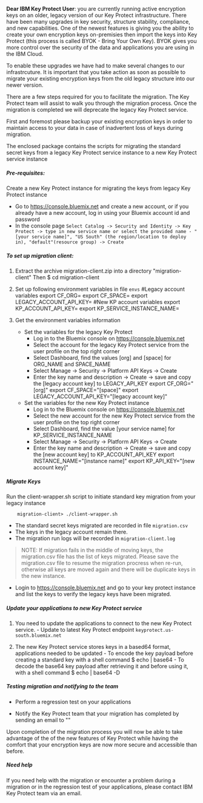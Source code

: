 __Dear IBM Key Protect User__: you are currently running active encryption keys on an older, legacy version of our Key Protect infrastructure. There have been many upgrades in key security, structure stability, compliance, and new capabilities. One of the newest features is giving you the ability to create your own encryption keys on-premisies then import the keys into Key Protect (this process is called BYOK - Bring Your Own Key). BYOK gives you more control over the security of the data and applications you are using in the IBM Cloud.

To enable these upgrades we have had to make several changes to our infrastrcuture. It is important that you take action as soon as possible to migrate your existing encryption keys from the old legacy structure into our newer version.

There are a few steps required for you to facilitate the migration. The Key Protect team will assist to walk you through the migration process. Once the migration is completed we will deprecate the legacy Key Protect service.

First and foremost please backup your existing encryption keys in order to maintain access to your data in case of inadvertent loss of keys during migration.

The enclosed package contains the scripts for migrating the standard secret keys from a legacy Key Protect service instance to a new Key Protect service instance

##### Pre-requisites:
 Create a new Key Protect instance for migrating the keys from legacy Key Protect instance
  - Go to https://console.bluemix.net and create a new account, or if you already have a new account, log in using your Bluemix account id and password
  - In the console page `Select Catalog -> Security and Identity -> Key Protect -> type in new service name or select the provided name - "[your service name]", "US South" (the region/location to deploy in), "default"(resource group) -> Create`


##### To set up migration client:

1. Extract the archive migration-client.zip into a directory "migration-client"
   Then
        $ cd migration-client

2. Set up following environment variables in file `envs`
           #Legacy account variables
           export CF_ORG=<Legacy Account Org Name>
           export CF_SPACE=<Legacy Account Space Name>
           export LEGACY_ACCOUNT_API_KEY=<Legacy Account api key>
           #New KP account variables
           export KP_ACCOUNT_API_KEY=<New Key Protect Account api key>
           export KP_SERVICE_INSTANCE_NAME=<New Key Protect Instance Name>
3. Get the environment variables information
   - Set the variables for the legacy Key Protect
     - Log in to the Bluemix console on https://console.bluemix.net
     - Select the account for the legacy Key Protect service from the user profile on the top right corner
     - Select Dashboard, find the values [org] and [space] for ORG_NAME and SPACE_NAME
     - Select Manage -> Security -> Platform API Keys -> Create
     -  Enter the key name and description -> Create -> save and copy the [legacy account key] to LEGACY_API_KEY
             export CF_ORG="[org]"
             export CF_SPACE="[space]"
             export LEGACY_ACCOUNT_API_KEY="[legacy account key]"
   - Set the variables for the new Key Protect instance
     -  Log in to the Bluemix console on https://console.bluemix.net
     - Select the new account for the new Key Protect service from the user profile on the top right corner
     - Select Dashboard, find the value [your service name] for KP_SERVICE_INSTANCE_NAME
     - Select Manage -> Security -> Platform API Keys -> Create
     - Enter the key name and description -> Create -> save and copy the [new account key] to KP_ACCOUNT_API_KEY
            export INSTANCE_NAME="[instance name]"
            export KP_API_KEY="[new account key]"

##### Migrate Keys

Run the client-wrapper.sh script to initiate standard key migration from your legacy instance

        migration-client> ./client-wrapper.sh

   - The standard secret keys migrated are recorded in file `migration.csv`
   - The keys in the legacy account remain there.
   - The migration run logs will be recorded in `migration-client.log`

  > NOTE: If migration fails in the middle of moving keys, the migration.csv file has the list of keys migrated. Please save the migration.csv file to resume the migration procress when re-run, otherwise all keys are moved again and there will be duplicate keys in the new instance.

- Login to https://console.bluemix.net and go to your key protect instance and list the keys to verify the legacy keys have been migrated.


##### Update your applications to new Key Protect service

   1. You need to update the applications to connect to the new Key Protect service.
    - Update to latest Key Protect endpoint `keyprotect.us-south.bluemix.net`

   2. The new Key Protect service stores keys in a based64 format, applications needed to be updated
    - To encode the key payload before creating a standard key with a shell command
            $ echo <payload> | base64
    - To decode the base64 key payload after retrieving it and before using it, with a shell command
            $ echo <base64-payload> | base64 -D

##### Testing migration and notifying to the team

- Perform a regression test on your applications

- Notify the Key Protect team that your migration has completed by sending an email to ""

Upon completion of the migration process you will now be able to take advantage of the of the new features of Key Protect while having the comfort that your encryption keys are now more secure and accessible than before.

##### Need help

If you need help with the migration or encounter a problem during a migration or in the regression test of your applications, please contact IBM Key Protect team via an email.
